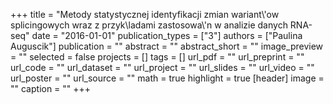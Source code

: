 +++
title = "Metody statystycznej identyfikacji zmian wariant\\'ow splicingowych wraz z przyk\\ladami zastosowa\\'n w analizie danych RNA-seq"
date = "2016-01-01"
publication_types = ["3"]
authors = ["Paulina Auguscik"]
publication = ""
abstract = ""
abstract_short = ""
image_preview = ""
selected = false
projects = []
tags = []
url_pdf = ""
url_preprint = ""
url_code = ""
url_dataset = ""
url_project = ""
url_slides = ""
url_video = ""
url_poster = ""
url_source = ""
math = true
highlight = true
[header]
image = ""
caption = ""
+++
